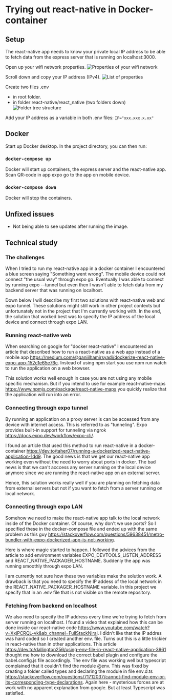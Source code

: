 # Trying out react-native in Docker-container

## Setup

The react-native app needs to know your private local IP address to be able to fetch data from the express server that is running on localhost:3000.

Open up your wifi network properties.
![Properties of your wifi network](/react-native/react_native/assets/2.png)

Scroll down and copy your IP address (IPv4).
![List of properties](/react-native/react_native/assets/3.png)

Create two files .env
- in root folder.
- in folder react-native/react_native (two folders down)
![Folder tree structure](/react-native/react_native/assets/4.png)

Add your IP address as a variable in both .env files:
`IP="xxx.xxx.x.xx"`

## Docker
Start up Docker desktop.
In the project directory, you can then run:

### `docker-compose up`
Docker will start up containers, the express server and the react-native app. Scan QR-code in app expo go to the app on mobile device.

### `docker-compose down`
Docker will stop the containers.

## Unfixed issues
- Not being able to see updates after running the image.

## Technical study

### The challenges
When I tried to run my react-native app in a docker container I encountered a blue screen saying "Something went wrong". The mobile device could not connect "the usual way" through expo go.
Eventually I was able to connect by running expo --tunnel but even then I wasn't able to fetch data from my backend server that was running on localhost.

Down below I will describe my first two solutions with react-native web and expo tunnel. These solutions might still work in other project contexts but unfortunately not in the project that I'm currently working with. In the end, the solution that worked best was to specify the IP address of the local device and connect through expo LAN.

### Running react-native web
When searching on google for "docker react-native" I encountered an article that described how to run a react-native as a web app instead of a mobile app https://medium.com/@ganiilhamirsyadi/dockerize-react-native-expo-app-152c1e65e76c. Instead of using npm start you use npm run watch to run the application on a web browser.

This solution works well enough in case you are not using any mobile specific mechanism. But if you intend to use for example react-native-maps https://www.npmjs.com/package/react-native-maps you quickly realize that the application will run into an error.

### Connecting through expo tunnel
By running an application on a proxy server is can be accessed from any device with internet access. This is referred to as "tunneling". Expo provides built-in support for tunneling via ngrok https://docs.expo.dev/workflow/expo-cli/.

I found an article that used this method to run react-native in a docker-container https://dev.to/taher07/running-a-dockerized-react-native-application-1dd9. The good news is that we get our react-native app working even without the need to worry about ports in docker. The bad news is that we can't acccess any server running on the local device anymore since we are running the react-native app on an external server.

Hence, this solution works really well if you are planning on fetching data from external servers but not if you want to fetch from a server running on local network.

### Connecting through expo LAN
Somehow we need to make the react-native app talk to the local network inside of the Docker container. Of course, why don't we use ports? So I specified these in the docker-compose file and ended up with the same problem as this guy https://stackoverflow.com/questions/59638451/metro-bundler-with-expo-dockerized-app-is-not-working.

Here is where magic started to happen. I followed the advices from the article to add environment variables EXPO_DEVTOOLS_LISTEN_ADDRESS and REACT_NATIVE_PACKAGER_HOSTNAME. Suddenly the app was running smoothly through expo LAN.

I am currently not sure how these two variables make the solution work. A drawback is that you need to specify the IP addess of the local network in the REACT_NATIVE_PACKAGER_HOSTNAME variable. In this project we specify that in an .env file that is not visible on the remote repository.

### Fetching from backend on localhost
We also need to specify the IP address every time we're trying to fetch from server running on localhost. I found a video that explained how this can be done inside our react-native code https://www.youtube.com/watch?v=XxjPCRQL-vk&ab_channel=FullStackNiraj.
I didn't like that the IP addres was hard coded so I created another env. file. Turns out this is a little trickier in react-native than in other applications. This article https://dev.to/dallington256/using-env-file-in-react-native-application-3961 thought me how to download the correct babel plugin and configure the babel.config.js file accordingly.
The env file was working well but typescript complained that it couldn't find the module @env. This was fixed by creating a folder called types and declaring the module in file env.d.ts https://stackoverflow.com/questions/71712037/cannot-find-module-env-or-its-corresponding-type-declarations. Again here - mysterious forces are at work with no apparent explanation from google. But at least Typescript was satisfied.

